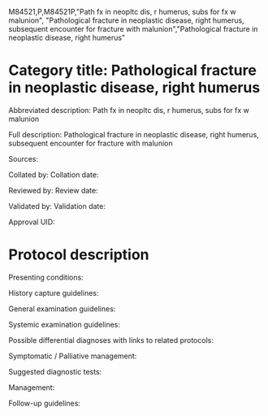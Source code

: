 M84521,P,M84521P,"Path fx in neopltc dis, r humerus, subs for fx w malunion", "Pathological fracture in neoplastic disease, right humerus, subsequent encounter for fracture with malunion","Pathological fracture in neoplastic disease, right humerus"
# Category title: Pathological fracture in neoplastic disease, right humerus

Abbreviated description: Path fx in neopltc dis, r humerus, subs for fx w malunion

Full description: Pathological fracture in neoplastic disease, right humerus, subsequent encounter for fracture with malunion

Sources:

Collated by:
Collation date:

Reviewed by:
Review date:

Validated by:
Validation date:

Approval UID:

# Protocol description

Presenting conditions:

History capture guidelines:

General examination guidelines:

Systemic examination guidelines:

Possible differential diagnoses with links to related protocols:

Symptomatic / Palliative management:

Suggested diagnostic tests:

Management:

Follow-up guidelines:
